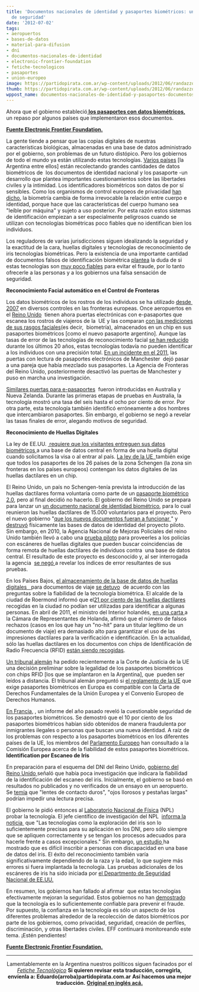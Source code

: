```yaml
---
title: 'Documentos nacionales de identidad y pasaportes biométricos: una falsa sensación
  de seguridad'
date: '2012-07-02'
tags:
- aeropuertos
- bases-de-datos
- material-para-difusion
- dni
- documentos-nacionales-de-identidad
- electronic-frontier-foundation
- fetiche-tecnologicos
- pasaportes
- union-europeo
image: https://partidopirata.com.ar/wp-content/uploads/2012/06/randazzo.jpg
thumb: https://partidopirata.com.ar/wp-content/uploads/2012/06/randazzo-150x150.jpg
wppost_name: documentos-nacionales-de-identidad-y-pasaportes-documentos-nacionales-de-identidad-biometricos-y-pasaportes-una-falsa-sensacion-de-seguridad-una-falsa-sensacion-de-seguridad
---
```


Ahora que el gobierno estableció<strong><a href="https://partidopirata.com.ar/4816/el-fetiche-tecnologico-ataca-de-nuevo-ahora-con-400-x-pasaporte-todos-vigilados"> los pasaportes con datos biométricos,</a></strong> un repaso por algunos países que implementaron esos documentos.

<strong><a href="https://www.eff.org/deeplinks/2012/06/biometrics-national-id-passports-false-sense-security" target="_blank">Fuente Electronic Frontier Foundation.</a></strong>

La gente tiende a pensar que las copias digitales de nuestras características biológicas, almacenadas en una base de datos administrado por el gobierno, son problemas de un futuro distópico. Pero los gobiernos de todo el mundo ya están utilizando estas tecnologías. <a href="https://www.eff.org/issues/national-ids">Varios países</a> [la Argentina entre ellos] están recolectando grandes cantidades de datos biométricos de  los documentos de identidad nacional y los pasaporte -un desarrollo que plantea importantes cuestionamientos sobre las libertades civiles y la intimidad. Los identificadores biométricos son datos de por sí sensibles. Como los organismos de control europeos de privacidad <a href="http://ec.europa.eu/justice/data-protection/article-29/documentation/opinion-recommendation/files/2012/wp193_en.pdf">han dicho</a>, la biometría cambia de forma irrevocable la relación entre cuerpo e identidad, porque hace que las características del cuerpo humano sea "leíble por máquina" y sujeto a uso posterior. Por esta razón estos sistemas de identificación empiezan a ser especialmente peligrosos cuando se utilizan con tecnologías biométricas poco fiables que no identifican bien los individuos.

Los reguladores de varias jurisdicciones siguen idealizando la seguridad y la exactitud de la cara, huellas digitales y tecnologías de reconocimiento de iris tecnologías biométricas. Pero la existencia de una importante cantidad de documentos falsos de identificación biométrica <a href="http://www.europarl.europa.eu/news/en/headlines/content/20120413STO42897/html/MEPs-question-Commission-over-problems-with-biometric-passports">plantea</a> la duda de si estas tecnologías son <a href="http://www.theregister.co.uk/2009/08/14/biometric_id_delusion/">muy poco fiables</a> para evitar el fraude, por lo tanto ofrecerle a las personas y a los gobiernos una falsa sensación de seguridad.

<strong>Reconocimiento Facial automático en el Control de Fronteras</strong>

Los datos biométricos de los rostros de los individuos se ha utilizado <a href="http://www.homeoffice.gov.uk/agencies-public-bodies/ips/passports/passport-developments/index.html">desde  2007</a> en diversos controles en las fronteras europeas. Once aeropuertos en el <a href="http://www.ukba.homeoffice.gov.uk/customs-travel/Enteringtheuk/e-passport-gates/">Reino Unido</a>  tienen ahora puertas electrónicas con e-pasaportes que escanea los rostros de viajeros de la  UE y las comparan <a href="http://www.statewatch.org/news/2010/jun/uk-biometric-passports-hoc-briefing.pdf">con las mediciones de sus rasgos faciales</a>(es decir,  biometría), almacenados en un chip en sus pasaportes biométricos [como el nuevo pasaporte argentino]. Aunque las tasas de error de las tecnologías de reconocimiento facial <a href="http://www.nist.gov/customcf/get_pdf.cfm?pub_id=51131">se han reducido</a> durante los últimos 20 años, estas tecnologías todavía no pueden identificar a los individuos con una precisión total. <a href="http://www.telegraph.co.uk/travel/travelnews/8329274/Passport-swap-couple-beat-face-scan.html">En un </a><a href="http://www.telegraph.co.uk/travel/travelnews/8329274/Passport-swap-couple-beat-face-scan.html">incidente en el</a><a href="http://www.telegraph.co.uk/travel/travelnews/8329274/Passport-swap-couple-beat-face-scan.html"> 2011</a>, las puertas con lectura de pasaportes electrónicos de Manchester  dejó pasar a una pareja que había mezclado sus pasaportes. La Agencia de Fronteras del Reino Unido, posteriormente desactivó las puertas de Manchester y puso en marcha una investigación.

<a href="http://www.theaustralian.com.au/australian-it-old/smartgate-passport-check-goes-national/story-e6frgamf-1111115999497">Similar</a><a href="http://www.theaustralian.com.au/australian-it-old/smartgate-passport-check-goes-national/story-e6frgamf-1111115999497">es puertas para e-pasaportes</a>  fueron introducidas en Australia y Nueva Zelanda. Durante las primeras etapas de pruebas en Australia, la tecnología mostró una tasa del seis hasta el ocho por ciento de error. Por otra parte, esta tecnología también identificó erróneamente a dos hombres que intercambiaron pasaportes. Sin embargo, el gobierno se negó a revelar las tasas finales de error, alegando motivos de seguridad.

<strong>Reconocimiento de Huellas Digitales </strong>

La ley de EE.UU. <a href="http://travel.state.gov/visa/immigrants/info/info_1336.html"> requiere que los visitantes entreguen sus datos biométricos </a> a una base de datos central en forma de una huella digital cuando solicitamos la visa o al entrar al país. <a href="http://eur-lex.europa.eu/LexUriServ/site/en/oj/2004/l_385/l_38520041229en00010006.pdf">La ley de la UE  </a>también exige que todos los pasaportes de los 26 países de la zona Schengen (la zona sin fronteras en los países europeos) contengan los datos digitales de las huellas dactilares en un chip.

El Reino Unido, un país no Schengen-tenía prevista la introducción de las huellas dactilares forma voluntaria como parte de un <a href="http://www.statewatch.org/news/2010/jun/uk-biometric-passports-hoc-briefing.pdf">pasaporte biométrico 2.0</a>, pero al final decidió no hacerlo. El gobierno del Reino Unido se prepara para lanzar un <a href="http://news.bbc.co.uk/2/hi/8707355.stm">un documento nacional de identidad biométrico</a>, para lo cual  reunieron las huellas dactilares de 15.000 voluntarios para el proyecto. Pero el nuevo gobierno "<a href="http://news.bbc.co.uk/2/hi/8707355.stm">que los nuevos documentos fueran a funcionar </a>" y<a href="http://www.youtube.com/watch?v=2dB-LQf6zYU"> destruyó</a> físicamente las bases de datos de identidad del proyecto piloto. Sin embargo, en 2010, la Agencia Nacional de Mejoras Policiales del reino Unido también llevó a cabo una <a href="http://www.npia.police.uk/en/15405.htm">prueba piloto</a> para proveerles a los policías con escáneres de huellas digitales que pueden buscar coincidencias de forma remota de huellas dactilares de individuos contra  una base de datos central. El resultado de este proyecto es desconocido y, al ser interrogada la agencia  <a href="http://www.whatdotheyknow.com/request/project_lantern_reports">se negó </a> a revelar los índices de error resultantes de sus pruebas.

En los Países Bajos, <a href="http://www.rnw.nl/english/bulletin/fingerprinting-storage-temporarily-frozen">el almacenamiento de la base de datos de huellas digitales   </a>para documentos de viaje <a href="http://www.rijksoverheid.nl/documenten-en-publicaties/kamerstukken/2011/09/26/beantwoording-kamervragen-over-verwijderen-vingerafdrukken-uit-de-decentrale-reisdocumentenadministraties.html">se detuvo</a>  de acuerdo con las  preguntas sobre la fiabilidad de la tecnología biométrica. El alcalde de la ciudad de Roermond informó que el<a href="https://zoek.officielebekendmakingen.nl/dossier/32549/kst-25764-47.html">21 por ciento de las huellas dactilares </a> recogidas en la ciudad no podían ser utilizadas para identificar a algunas personas. En abril de 2011, el ministro del Interior holandés, <a href="https://zoek.officielebekendmakingen.nl/kst-25764-46.html">en una carta </a> a la Cámara de Representantes de Holanda, afirmó que el número de falsos rechazos (casos en los que hay un "no-hit" para un titular legítimo de un documento de viaje) era demasiado alto para garantizar el uso de las impresiones dactilares para la verificación e identificación. En la actualidad, sólo las huellas dactilares en los documentos con chips de Identificación de Radio Frecuencia (RFID) <a href="http://www.rnw.nl/english/bulletin/fingerprinting-storage-temporarily-frozen">están siendo recogidas</a>.

<a href="http://www.justiz.nrw.de/nrwe/ovgs/vg_gelsenkirchen/j2012/17_K_3382_07beschluss20120515.html">Un tribunal alemán</a> ha pedido recientemente a la Corte de Justicia de la UE  una decisión preliminar sobre la legalidad de los pasaportes biométricos con chips RFID [los que se implantaron en la Argentina], que  pueden ser leídos a distancia. El tribunal alemán preguntó si <a href="http://eur-lex.europa.eu/LexUriServ/site/en/oj/2004/l_385/l_38520041229en00010006.pdf">el reglamento de la UE</a> que exige pasaportes biométricos en Europa es compatible con la Carta de Derechos Fundamentales de la Unión Europea y el Convenio Europeo de Derechos Humanos.

<a href="http://www.leparisien.fr/faits-divers/plus-de-10-des-passeports-biometriques-seraient-des-faux-19-12-2011-1775325.php">En </a><a href="http://www.leparisien.fr/faits-divers/plus-de-10-des-passeports-biometriques-seraient-des-faux-19-12-2011-1775325.php">Francia</a>, , un informe del año pasado reveló la cuestionable seguridad de los pasaportes biométricos. Se demostró que el 10 por ciento de los pasaportes biométricos habían sido obtenidos de manera fraudulenta por inmigrantes ilegales o personas que buscan una nueva identidad. A raíz de los problemas con respecto a los pasaportes biométricos en los diferentes países de la UE, los miembros del <a href="http://www.europarl.europa.eu/sides/getDoc.do?pubRef=-//EP//TEXT+CRE+20120419+ITEM-011+DOC+XML+V0//EN">Parlamento Europeo</a> han consultado a la Comisión Europea acerca de la fiabilidad de estos pasaportes biométricos.
<strong>Identification por Escaneo de Iris</strong>

En preparación para el esquema del DNI del Reino Unido, <a href="http://www.publications.parliament.uk/pa/cm200506/cmselect/cmsctech/1032/103208.htm">gobierno del Reino Unido </a> señaló que había poca investigación que indicara la fiabilidad de la identificación del escaneo del iris. Inicialmente, el gobierno se basó en resultados no publicados y no verificados de un ensayo en un aeropuerto. Se <a href="http://news.bbc.co.uk/2/hi/uk_news/politics/3693375.stm">temía</a> que "lentes de contacto duros", "ojos llorosos y pestañas largas" podrían impedir una lectura precisa.

El gobierno le pidió entonces al <a href="http://www.publications.parliament.uk/pa/cm200506/cmselect/cmsctech/1032/103208.htm">Laboratorio Nacional de Física</a> (NPL)  probar la tecnología. El jefe científico de investigación del NPL  <a href="http://news.bbc.co.uk/2/hi/technology/3659255.stm"> informa la noticia </a> que "Las tecnologías como la exploración del iris son lo suficientemente precisas para su aplicación en los DNI, pero sólo siempre que se apliquen correctamente y se tengan los procesos adecuados para hacerle frente a casos excepcionales." Sin embargo, <a href="http://dematerialisedid.com/PDFs/UKPSBiometrics_Enrolment_Trial_Report.pdf">un estudio </a> ha mostrado que es difícil inscribir a personas con discapacidad en una base de datos del iris. El éxito del reconocimiento también varía significativamente dependiendo de la raza y la edad, lo que sugiere más errores si fuera implantada la tecnología. Las pruebas adicionales de los escáneres de iris ha sido iniciada por <a href="http://www.informationweek.com/news/government/enterprise-architecture/227400265?cid=RSSfeed_IWK_All">el </a><a href="http://www.informationweek.com/news/government/enterprise-architecture/227400265?cid=RSSfeed_IWK_All">Department</a><a href="http://www.informationweek.com/news/government/enterprise-architecture/227400265?cid=RSSfeed_IWK_All">o de Seguridad Nacional de EE.UU.</a>

En resumen, los gobiernos han fallado al afirmar  que estas tecnologías efectivamente mejoran la seguridad. Estos gobiernos no han <a href="http://www.telegraph.co.uk/news/uknews/law-and-order/5110402/Airport-face-scanners-cannot-tell-the-difference-between-Osama-bin-Laden-and-Winona-Ryder.html" target="_blank">demostrado</a> que la tecnología es lo suficientemente confiable para prevenir el fraude. Por supuesto, la confianza en la tecnología es sólo un aspecto de los diferentes problemas alrededor de la recolección de datos biométricos por parte de los gobiernos, como privacidad, seguridad, creación de perfiles, discriminación, y otras libertades civiles. EFF continuará monitoreando este tema. ¡Estén pendientes!

<strong><a href="https://www.eff.org/deeplinks/2012/06/biometrics-national-id-passports-false-sense-security" target="_blank">Fuente Electronic Frontier Foundation.</a></strong>

<strong>
</strong>

<hr />
<p style="text-align: center;">Lamentablemente en la Argentina nuestros políticos siguen facinados por el <a href="https://partidopirata.com.ar/4816/el-fetiche-tecnologico-ataca-de-nuevo-ahora-con-400-x-pasaporte-todos-vigilados"><em>Fetiche Tecnológico</em></a>
<strong>Si quieren revisar esta traducción, corregirla, envíenla a:</strong>
<strong> Eduardo(arroba)partidopirata.com.ar</strong>
<strong> Así hacemos una mejor traducción.</strong>
<strong> <a href="https://www.eff.org/deeplinks/2012/06/biometrics-national-id-passports-false-sense-security" target="_blank">Original en inglés acá.</a></strong></p>
